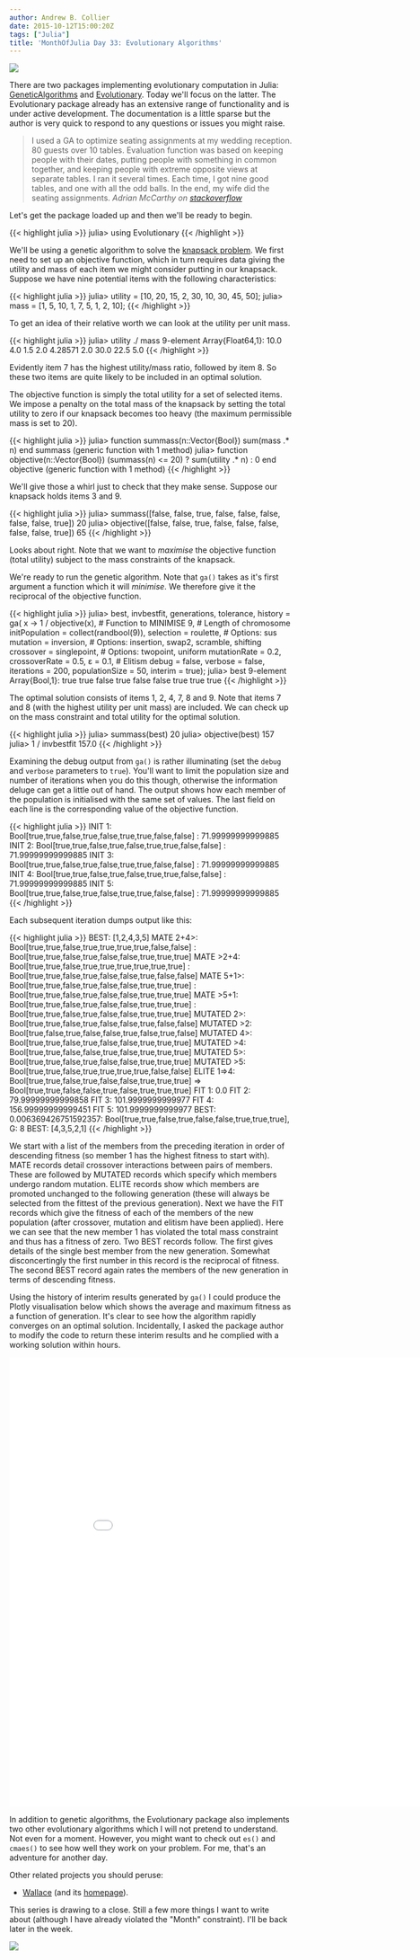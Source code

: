 ```yaml
---
author: Andrew B. Collier
date: 2015-10-12T15:00:20Z
tags: ["Julia"]
title: 'MonthOfJulia Day 33: Evolutionary Algorithms'
---
```


<!--more-->

<img src="/img/2015/09/Julia-Logo-Evolutionary.png">

There are two packages implementing evolutionary computation in Julia: [GeneticAlgorithms](https://github.com/forio/GeneticAlgorithms.jl) and [Evolutionary](https://github.com/wildart/Evolutionary.jl). Today we'll focus on the latter. The Evolutionary package already has an extensive range of functionality and is under active development. The documentation is a little sparse but the author is very quick to respond to any questions or issues you might raise.

<blockquote>
I used a GA to optimize seating assignments at my wedding reception. 80 guests over 10 tables. Evaluation function was based on keeping people with their dates, putting people with something in common together, and keeping people with extreme opposite views at separate tables. I ran it several times. Each time, I got nine good tables, and one with all the odd balls. In the end, my wife did the seating assignments.
<cite>Adrian McCarthy on <a href="http://stackoverflow.com/">stackoverflow</a></cite> 
</blockquote>

Let's get the package loaded up and then we'll be ready to begin.

{{< highlight julia >}}
julia> using Evolutionary
{{< /highlight >}}

We'll be using a genetic algorithm to solve the [knapsack problem](https://en.wikipedia.org/wiki/Knapsack_problem). We first need to set up an objective function, which in turn requires data giving the utility and mass of each item we might consider putting in our knapsack. Suppose we have nine potential items with the following characteristics:

{{< highlight julia >}}
julia> utility = [10, 20, 15, 2, 30, 10, 30, 45, 50];
julia> mass = [1, 5, 10, 1, 7, 5, 1, 2, 10];
{{< /highlight >}}

To get an idea of their relative worth we can look at the utility per unit mass.

{{< highlight julia >}}
julia> utility ./ mass
9-element Array{Float64,1}:
 10.0
  4.0
  1.5
  2.0
  4.28571
  2.0
 30.0
 22.5
  5.0
{{< /highlight >}}

Evidently item 7 has the highest utility/mass ratio, followed by item 8. So these two items are quite likely to be included in an optimal solution.

The objective function is simply the total utility for a set of selected items. We impose a penalty on the total mass of the knapsack by setting the total utility to zero if our knapsack becomes too heavy (the maximum permissible mass is set to 20).

{{< highlight julia >}}
julia> function summass(n::Vector{Bool})
          sum(mass .* n)
        end
summass (generic function with 1 method)
julia> function objective(n::Vector{Bool})
          (summass(n) <= 20) ? sum(utility .* n) : 0
        end
objective (generic function with 1 method)
{{< /highlight >}}

We'll give those a whirl just to check that they make sense. Suppose our knapsack holds items 3 and 9.

{{< highlight julia >}}
julia> summass([false, false, true, false, false, false, false, false, true])
20
julia> objective([false, false, true, false, false, false, false, false, true])
65
{{< /highlight >}}

Looks about right. Note that we want to _maximise_ the objective function (total utility) subject to the mass constraints of the knapsack.

We're ready to run the genetic algorithm. Note that `ga()` takes as it's first argument a function which it will _minimise_. We therefore give it the reciprocal of the objective function.

{{< highlight julia >}}
julia> best, invbestfit, generations, tolerance, history = ga(
           x -> 1 / objective(x),                 # Function to MINIMISE
           9, # Length of chromosome
           initPopulation = collect(randbool(9)),
           selection = roulette,                  # Options: sus
           mutation = inversion,                  # Options: insertion, swap2, scramble, shifting
           crossover = singlepoint,               # Options: twopoint, uniform
           mutationRate = 0.2,
           crossoverRate = 0.5,
           ɛ = 0.1, # Elitism
           debug = false,
           verbose = false,
           iterations = 200,
           populationSize = 50,
           interim = true);
julia> best
9-element Array{Bool,1}:
  true
  true
  false
  true
  false
  false
  true
  true
  true
{{< /highlight >}}

The optimal solution consists of items 1, 2, 4, 7, 8 and 9. Note that items 7 and 8 (with the highest utility per unit mass) are included. We can check up on the mass constraint and total utility for the optimal solution.

{{< highlight julia >}}
julia> summass(best)
20
julia> objective(best)
157
julia> 1 / invbestfit
157.0
{{< /highlight >}}

Examining the debug output from `ga()` is rather illuminating (set the `debug` and `verbose` parameters to `true`). You'll want to limit the population size and number of iterations when you do this though, otherwise the information deluge can get a little out of hand. The output shows how each member of the population is initialised with the same set of values. The last field on each line is the corresponding value of the objective function.

{{< highlight julia >}}
INIT 1: Bool[true,true,false,true,false,true,true,false,false] : 71.99999999999885
INIT 2: Bool[true,true,false,true,false,true,true,false,false] : 71.99999999999885
INIT 3: Bool[true,true,false,true,false,true,true,false,false] : 71.99999999999885
INIT 4: Bool[true,true,false,true,false,true,true,false,false] : 71.99999999999885
INIT 5: Bool[true,true,false,true,false,true,true,false,false] : 71.99999999999885
{{< /highlight >}}

Each subsequent iteration dumps output like this:

{{< highlight julia >}}
BEST: [1,2,4,3,5]
MATE 2+4>: Bool[true,true,false,true,true,true,true,false,false] : Bool[true,true,false,true,false,false,true,true,true]
MATE >2+4: Bool[true,true,false,true,true,true,true,true,true] : Bool[true,true,false,true,false,false,true,false,false]
MATE 5+1>: Bool[true,true,false,true,false,false,true,true,true] : Bool[true,true,false,true,false,false,true,true,true]
MATE >5+1: Bool[true,true,false,true,false,false,true,true,true] : Bool[true,true,false,true,false,false,true,true,true]
MUTATED 2>: Bool[true,true,false,true,false,false,true,false,false]
MUTATED >2: Bool[true,false,true,false,false,true,false,true,false]
MUTATED 4>: Bool[true,true,false,true,false,false,true,true,true]
MUTATED >4: Bool[true,true,false,false,true,false,true,true,true]
MUTATED 5>: Bool[true,true,false,true,false,false,true,true,true]
MUTATED >5: Bool[true,true,false,true,true,true,true,false,false]
ELITE 1=>4: Bool[true,true,false,true,false,false,true,true,true] => Bool[true,true,false,false,true,false,true,true,true]
FIT 1: 0.0
FIT 2: 79.99999999999858
FIT 3: 101.9999999999977
FIT 4: 156.99999999999451
FIT 5: 101.9999999999977
BEST: 0.006369426751592357: Bool[true,true,false,true,false,false,true,true,true], G: 8
BEST: [4,3,5,2,1]
{{< /highlight >}}

We start with a list of the members from the preceding iteration in order of descending fitness (so member 1 has the highest fitness to start with). MATE records detail crossover interactions between pairs of members. These are followed by MUTATED records which specify which members undergo random mutation. ELITE records show which members are promoted unchanged to the following generation (these will always be selected from the fittest of the previous generation). Next we have the FIT records which give the fitness of each of the members of the new population (after crossover, mutation and elitism have been applied). Here we can see that the new member 1 has violated the total mass constraint and thus has a fitness of zero. Two BEST records follow. The first gives details of the single best member from the new generation. Somewhat disconcertingly the first number in this record is the reciprocal of fitness. The second BEST record again rates the members of the new generation in terms of descending fitness.

Using the history of interim results generated by `ga()` I could produce the Plotly visualisation below which shows the average and maximum fitness as a function of generation. It's clear to see how the algorithm rapidly converges on an optimal solution. Incidentally, I asked the package author to modify the code to return these interim results and he complied with a working solution within hours.

<iframe width="900" height="800" frameborder="0" scrolling="no" src="//plot.ly/~collierab/110.embed"></iframe>

In addition to genetic algorithms, the Evolutionary package also implements two other evolutionary algorithms which I will not pretend to understand. Not even for a moment. However, you might want to check out `es()` and `cmaes()` to see how well they work on your problem. For me, that's an adventure for another day.

Other related projects you should peruse:

* [Wallace](https://github.com/ChrisTimperley/Wallace.jl) (and its [homepage](http://www.christimperley.co.uk/Wallace.jl/)).

This series is drawing to a close. Still a few more things I want to write about (although I have already violated the "Month" constraint). I'll be back later in the week.

<a href="https://www.explainxkcd.com/wiki/index.php/399:_Travelling_Salesman_Problem"><img src="https://imgs.xkcd.com/comics/travelling_salesman_problem.png" /></img></a>
